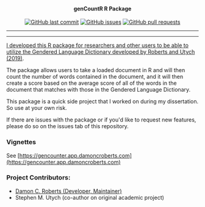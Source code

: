 <h4 align="center">genCountR R Package</h4>
<p align="center">
    <a href="https://github.com/DamonCharlesRoberts/genCountR/commits/main">
    <img src="https://img.shields.io/github/last-commit/DamonCharlesRoberts/genCountR.svg?style=flat-square&logo=github&logoColor=white"
         alt="GitHub last commit"></a>
    <a href="https://github.com/DamonCharlesRoberts/genCountR/issues">
    <img src="https://img.shields.io/github/issues-raw/DamonCharlesRoberts/genCountR.svg?style=flat-square&logo=github&logoColor=white"
         alt="GitHub issues"></a>
    <a href="https://github.com/DamonCharlesRoberts/genCountR/pulls">
    <img src="https://img.shields.io/github/issues-pr-raw/DamonCharlesRoberts/genCountR.svg?style=flat-square&logo=github&logoColor=white"
         alt="GitHub pull requests"></a>
   <a href = "https://github.com/DamonCharlesRoberts/genCountR/actions/workflows/publish.yml">
</p>

---

---

I developed this R package for researchers and other users to be able to utilize the Gendered Language Dictionary developed by [Roberts and Utych (2019)](https://journals.sagepub.com/doi/full/10.1177/1065912919874883).

The package allows users to take a loaded document in R and will then count the number of words contained in the document, and it will then create a score based on the average score of all of the words in the document that matches with those in the Gendered Language Dictionary.

This package is a quick side project that I worked on during my dissertation. So use at your own risk.

If there are issues with the package or if you'd like to request new features, please do so on the issues tab of this repository.

### Vignettes

See [https://gencounter.app.damoncroberts.com](https://gencounter.app.damoncroberts.com)
 
### Project Contributors:

<ul>
	<li> <a href="https://github.com/DamonCharlesRoberts/">Damon C. Roberts (Developer, Maintainer)</a> </li>
	<li>Stephen M. Utych (co-author on original academic project) </li>
</ul>
